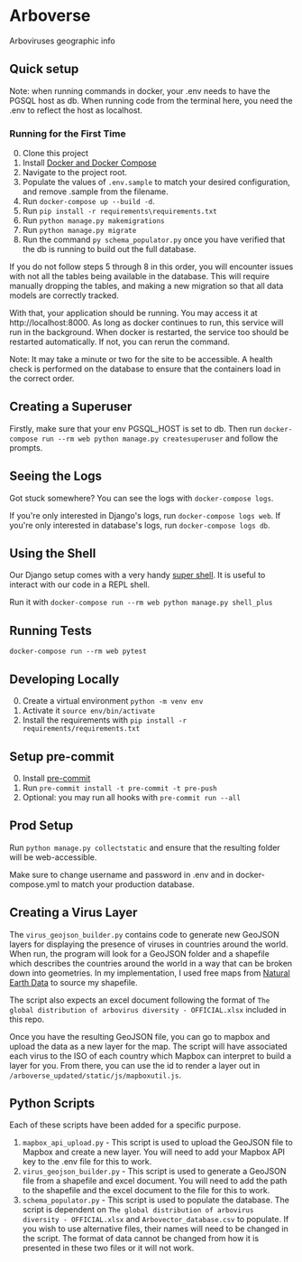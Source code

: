 # Arboverse

Arboviruses geographic info

## Quick setup
Note: when running commands in docker, your .env needs to have the PGSQL host as db. When running code from the terminal here, you need the .env to reflect the host as localhost.

### Running for the First Time

0. Clone this project
1. Install [Docker and Docker Compose](https://docs.docker.com/compose/install/)
2. Navigate to the project root.
3. Populate the values of `.env.sample` to match your desired configuration, and remove .sample from the filename. 
4. Run `docker-compose up --build -d`.
5. Run `pip install -r requirements\requirements.txt`
6. Run `python manage.py makemigrations`
7. Run `python manage.py migrate`
8. Run the command `py schema_populator.py` once you have verified that the db is running to build out the full database.

If you do not follow steps 5 through 8 in this order, you will encounter issues with not all the tables being available in
the database. This will require manually dropping the tables, and making a new migration so that all data models are correctly tracked.

With that, your application should be running. You may access it at http://localhost:8000. As long as docker continues 
to run, this service will run in the background. When docker is restarted, the service too should be restarted automatically.
If not, you can rerun the command.

Note: It may take a minute or two for the site to be accessible. A health check is performed on the database to ensure that the containers load in the correct order.

## Creating a Superuser
Firstly, make sure that your env PGSQL_HOST is set to db. Then run `docker-compose run --rm web python manage.py createsuperuser` and follow the prompts.

## Seeing the Logs

Got stuck somewhere? You can see the logs with `docker-compose logs`.

If you're only interested in Django's logs, run `docker-compose logs web`.
If you're only interested in database's logs, run `docker-compose logs db`.

## Using the Shell

Our Django  setup comes with a very handy [super shell](https://django-extensions.readthedocs.io/en/latest/shell_plus.html). It is useful to interact with our code in a REPL
shell.

Run it with `docker-compose run --rm web python manage.py shell_plus`

## Running Tests

`docker-compose run --rm web pytest`

## Developing Locally

0. Create a virtual environment `python -m venv env`
1. Activate it `source env/bin/activate`
2. Install the requirements with `pip install -r requirements/requirements.txt`

## Setup pre-commit

0. Install [pre-commit](https://pre-commit.com/)
1. Run `pre-commit install -t pre-commit -t pre-push`
2. Optional: you may run all hooks with `pre-commit run --all`


## Prod Setup
Run `python manage.py collectstatic` and ensure that the resulting folder will be web-accessible.

Make sure to change username and password in .env and in docker-compose.yml to match your production database.


## Creating a Virus Layer
The `virus_geojson_builder.py` contains code to generate new GeoJSON layers for displaying the presence of viruses in countries around the world.
When run, the program will look for a GeoJSON folder and a shapefile which describes the countries around the world in a way that can be broken down
into geometries. In my implementation, I used free maps from [Natural Earth Data](https://www.naturalearthdata.com/) to source my shapefile.

The script also expects an excel document following the format of `The global distribution of arbovirus diversity - OFFICIAL.xlsx` included in this repo.

Once you have the resulting GeoJSON file, you can go to mapbox and upload the data as a new layer for the map. The script will have associated each virus to the ISO of 
each country which Mapbox can interpret to build a layer for you. From there, you can use the id to render a layer out in `/arboverse_updated/static/js/mapboxutil.js`.


## Python Scripts
Each of these scripts have been added for a specific purpose.
1. `mapbox_api_upload.py` - This script is used to upload the GeoJSON file to Mapbox and create a new layer. You will need to add your Mapbox API key to the .env file for this to work.
2. `virus_geojson_builder.py` - This script is used to generate a GeoJSON file from a shapefile and excel document. You will need to add the path to the shapefile and the excel document to the file for this to work.
3. `schema_populator.py` - This script is used to populate the database. The script is dependent on `The global distribution of arbovirus diversity - OFFICIAL.xlsx` and `Arbovector_database.csv` to populate. If you wish to use alternative files, their names will need to be changed in the script. The format of data cannot be changed from how it is presented in these two files or it will not work.


## 
